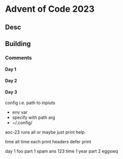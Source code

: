 # Advent of Code 2023

## Desc

## Building

### Comments

#### Day 1

#### Day 2

#### Day 3

config i.e. path to inpiuts

- env var
- specify with path arg
- ~/.config/<dirname>

aoc-23
	runs all
	or maybe just print help

time all
time each
print headers
defer print

day 1 foo
	part 1 spam
		ans 123
		time 1 year
	part 2 eggswq

